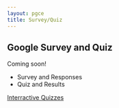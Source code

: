 ```yaml
---
layout: pgce
title: Survey/Quiz
---
```

## Google Survey and Quiz

Coming soon!
- Survey and Responses
- Quiz and Results

<div class="button-container">
  <a href="{{ '/pgce/quiz' | relative_url }}" class="about-me-button">Interractive Quizzes</a>
</div>